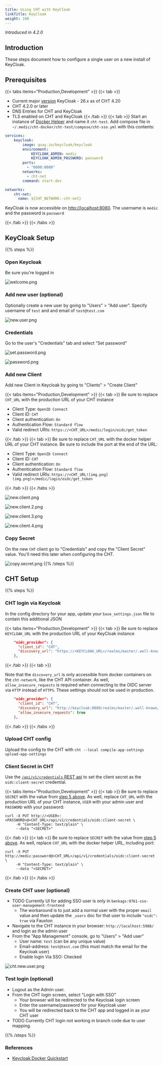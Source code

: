 ```yaml
---
title: Using CHT with KeyCloak
linkTitle: KeyCloak
weight: 100
---
```



_Introduced in 4.2.0_

## Introduction

These steps document how to configure a single user on a new install of KeyCloak.  

## Prerequisites 


{{< tabs items="Production,Development" >}}
{{< tab >}}
* Current major [version](https://github.com/keycloak/keycloak/security/policy#supported-versions) KeyCloak - 26.x as of CHT 4.20
* CHT 4.2.0 or later
* DNS Entries for CHT and KeyCloak
* TLS enabled on CHT and KeyCloak
{{< /tab >}}
{{< tab >}}
Start an instance of [Docker Helper](/hosting/4.x/app-developer/#cht-docker-helper-for-4x) and name it `cht-test`. Add compose file in `~/.medic/cht-docker/cht-test/compose/cht-sso.yml` with this contents:

```yaml
services:
    keycloak:
        image: quay.io/keycloak/keycloak
        environment:
            KEYCLOAK_ADMIN: medic
            KEYCLOAK_ADMIN_PASSWORD: password
        ports: 
          - "8080:8080"
        networks:
          - cht-net
        command: start-dev

networks:
    cht-net:
      name: ${CHT_NETWORK:-cht-net}
```

KeyCloak is now accessible on [http://localhost:8080](http://localhost:8080![img.png](img.png)/). The username is `medic` and the password is `password`

{{< /tab >}}
{{< /tabs >}}


## KeyCloak Setup


{{% steps %}}

### Open Keycloak

Be sure you're logged in

![welcome.png](keycloak/welcome.png)

### Add new user (optional)

Optionally create a new user by going to  "Users" > "Add user".  Specify username of `test` and and email of `test@test.com`

![new.user.png](keycloak/new.user.png)

### Credentials
Go to the user's "Credentials" tab and select "Set password"

![set.password.png](keycloak/set.password.png)

![password.png](keycloak/password.png)

### Add new Client

Add new Client in Keycloak by going to "Clients" > "Create Client" 

{{< tabs items="Production,Development" >}}
{{< tab >}}
Be sure to replace `CHT_URL` with the production URL of your CHT instance

 - Client Type: `OpenID Connect`
 - Client ID: `CHT`
 - Client authentication: `On`
 - Authentication Flow: `Standard flow`
 - Valid redirect URIs: `https://<CHT_URL>/medic/login/oidc/get_token`

{{< /tab >}}
{{< tab >}}
Be sure to replace `CHT_URL` with the docker helper URL of your CHT instance. Be sure to include the port at the end of the URL: 
- Client Type: `OpenID Connect`
- Client ID: `CHT`
- Client authentication: `On`
- Authentication Flow: `Standard flow`
- Valid redirect URIs: `https://<CHT_URL![img.png](img.png)>/medic/login/oidc/get_token`

{{< /tab >}}
{{< /tabs >}}


 
![new.client.png](keycloak/new.client.png)

![new.client.2.png](keycloak/new.client.2.png)

![new.client.3.png](keycloak/new.client.3.png)

![new.client.4.png](keycloak/new.client.4.png)

### Copy Secret

On the new `CHT` client go to "Credentials" and copy the "Client Secret" value. You'll need this later when configuring the CHT.

![copy.secret.png](keycloak/copy.secret.png)
{{% /steps %}}

## CHT Setup


{{% steps %}}

### CHT login via Keycloak

In the config directory for your app, update your `base_settings.json` file to contain this additional JSON

{{< tabs items="Production,Development" >}}
{{< tab >}}
Be sure to replace `KEYCLOAK_URL` with the production URL of your KeyCloak instance

```json
    "oidc_provider": {
      "client_id": "CHT",
      "discovery_url": "https://<KEYCLOAK_URL>/realms/master/.well-known/openid-configuration"
    },
```

{{< /tab >}}
{{< tab >}}

Note that the `discovery_url` is only accessible from docker containers on the `cht-network`, like the CHT API container.  As well,  `allow_insecure_requests` is required when connecting to the OIDC server via `HTTP` instead of `HTTPS`. These settings should not be used in production.

```json
    "oidc_provider": {
      "client_id": "CHT",
      "discovery_url": "http://keycloak:8080/realms/master/.well-known/openid-configuration",
      "allow_insecure_requests": true
    },
```
{{< /tab >}}
{{< /tabs >}}


### Upload CHT config

Upload the config to the CHT with `cht --local compile-app-settings upload-app-settings`

### Client Secret in CHT

Use the [`/api/v1/credentials` REST api](https://docs.communityhealthtoolkit.org/building/reference/api/#put-apiv1credentials) to set the client secret as the `oidc:client-secret` credential.

{{< tabs items="Production,Development" >}}
{{< tab >}}
Be sure to replace `SECRET` with the value from [step 5 above](#copy-secret). As well, replace `CHT_URL` with the production URL of your CHT instance, `USER` with your admin user and `PASSWORD` with your password:
```shell
curl -X PUT http://<USER>:<PASSWORD>@<CHT_URL>/api/v1/credentials/oidc:client-secret \
     -H "Content-Type: text/plain" \
     --data "<SECRET>"
```

{{< /tab >}}
{{< tab >}}
Be sure to replace `SECRET` with the value from [step 5 above](#copy-secret). As well, replace `CHT_URL` with the docker helper URL, including port:
```shell
curl -X PUT http://medic:password@<CHT_URL>/api/v1/credentials/oidc:client-secret \
     -H "Content-Type: text/plain" \
     --data "<SECRET>"
```
{{< /tab >}}
{{< /tabs >}}

###  Create CHT user (optional)


- TODO Currently UI for adding SSO user is only in `benkags:9761-sso-user-management-frontend`
  - The workaround is to just add a normal user with the proper `email` value and then update the `_users` doc for that user to include `"oidc": true` via Fauxton
- Navigate to the CHT instance in your browser: `http://localhost:5988/` and login as the admin user
- From the "App Management" console, go to "Users" > "Add user"
  - User name: `test` (can be any unique value)
  - Email-address: `test@test.com` (this must match the email for the Keycloak user)
  - Enable login Via SSO: Checked

![cht.new.user.png](keycloak/cht.new.user.png)

###  Test login (optional)

- Logout as the Admin user.
- From the CHT login screen, select "Login with SSO"
    - Your browser will be redirected to the Keycloak login screen
    - Enter the username/password for your Keycloak user
    - You will be redirected back to the CHT app and logged in as your CHT user
- TODO Currently CHT login not working in branch code due to user mapping.

{{% /steps %}}

### References

- [Keycloak Docker Quickstart](https://www.keycloak.org/getting-started/getting-started-docker)
